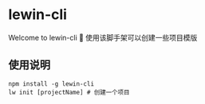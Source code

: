 # lewin-cli
Welcome to lewin-cli 👋
使用该脚手架可以创建一些项目模版

## 使用说明

```shell script
npm install -g lewin-cli
lw init [projectName] # 创建一个项目
```

